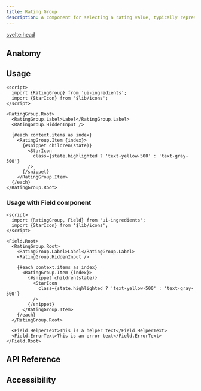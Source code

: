 ```yaml
---
title: Rating Group
description: A component for selecting a rating value, typically represented by stars or other symbols.
---
```


<script>
  import {RatingGroupDemo} from '$lib/demo';
  import {Anatomy} from '$lib/anatomy';
  import {Api} from '$lib/api';
  import {Accessibility} from '$lib/accessibility';
  import Metadata from '$lib/metadata.svelte';
  import PageHeading from '$lib/page-heading.svelte';
</script>

<svelte:head>

  <title>UI Ingredients | {title}</title>
</svelte:head>

<Metadata title="{title}" description="{description}" />
<PageHeading title="{title}" description="{description}" />

<RatingGroupDemo />

## Anatomy

<Anatomy id="rating-group" />

## Usage

```svelte
<script>
  import {RatingGroup} from 'ui-ingredients';
  import {StarIcon} from '$lib/icons';
</script>

<RatingGroup.Root>
  <RatingGroup.Label>Label</RatingGroup.Label>
  <RatingGroup.HiddenInput />

  {#each context.items as index}
    <RatingGroup.Item {index}>
      {#snippet children(state)}
        <StarIcon
          class={state.highlighted ? 'text-yellow-500' : 'text-gray-500'}
        />
      {/snippet}
    </RatingGroup.Item>
  {/each}
</RatingGroup.Root>
```

### Usage with Field component

```svelte
<script>
  import {RatingGroup, Field} from 'ui-ingredients';
  import {StarIcon} from '$lib/icons';
</script>

<Field.Root>
  <RatingGroup.Root>
    <RatingGroup.Label>Label</RatingGroup.Label>
    <RatingGroup.HiddenInput />

    {#each context.items as index}
      <RatingGroup.Item {index}>
        {#snippet children(state)}
          <StarIcon
            class={state.highlighted ? 'text-yellow-500' : 'text-gray-500'}
          />
        {/snippet}
      </RatingGroup.Item>
    {/each}
  </RatingGroup.Root>

  <Field.HelperText>This is a helper text</Field.HelperText>
  <Field.ErrorText>This is an error text</Field.ErrorText>
</Field.Root>
```

## API Reference

<Api id="rating-group" />

## Accessibility

<Accessibility id="rating-group" />
